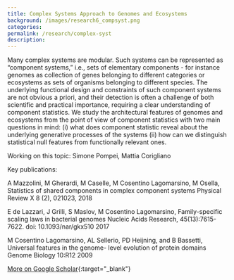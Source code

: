 ```yaml
---
title: Complex Systems Approach to Genomes and Ecosystems
background: /images/research6_compsyst.png
categories: 
permalink: /research/complex-syst
description:
---
```


Many complex systems are modular. Such systems can be represented as “component systems,” i.e., sets of elementary components - for instance genomes as collection of genes belonging to different categories or ecosystems as sets of organisms belonging to different species. The underlying functional design and constraints of such component systems are not obvious a priori, and their detection is often a challenge of both scientific and practical importance, requiring a clear understanding of component statistics. We study the architectural features of genomes and ecosystems from the point of view of component statistics with two main questions in mind: (i) what does component statistic reveal about the underlying generative processes of the systems (ii) how can we distinguish statistical null features from functionally relevant ones.

Working on this topic: Simone Pompei, Mattia Corigliano

Key publications:

A Mazzolini, M Gherardi, M Caselle, M Cosentino Lagomarsino, M Osella, Statistics of shared components in complex component systems Physical Review X 8 (2), 021023, 2018

E de Lazzari, J Grilli, S Maslov, M Cosentino Lagomarsino, Family-specific scaling laws in bacterial genomes Nucleic Acids Research, 45(13):7615-7622. doi: 10.1093/nar/gkx510 2017 

M Cosentino Lagomarsino, AL Sellerio, PD Heijning, and B Bassetti,  Universal features in the genome- level evolution of protein domains Genome Biology 10:R12  2009 

[More on Google Scholar](https://scholar.google.com/citations?user=jJ0S7vUAAAAJ 'Google Scholar'){:target="_blank"}



